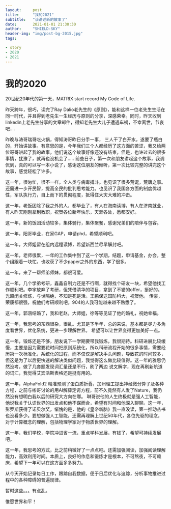 ```yaml
---
layout:     post
title:      "我的2021"
subtitle:   "该讲述新的故事了"
date:       2021-01-01 21:30:30
author:     "SHIELD-SKY"
header-img: "img/post-bg-2015.jpg"
tags:

- story
- 2020
- 2021
---
```


# 我的2020

 20世纪20年代的第一天，MATRIX start record My Code of Life.

昨天跨年，很巧，读完了Ray Dalio老先生的《原则》，能和这样一位老先生生活在同一时代，并且得到老先生一生经历与原则的分享，深感荣幸。同时，昨天收到linkedin上老先生分享的文章邮件，得知老先生大儿子遭遇车祸，不幸离世，节哀吧....

昨晚与涛哥瑞哥吃火锅，得知涛哥昨日分手一事， 三人干了白开水，遂要了瓶白的，开始讲故事。有意思的是，今年我们三个人都经历了这方面的苦涩，我又给两位哥哥讲起了我的故事，他们说这个故事好像还没有结束，但是，也许过去的很多事情，犹豫了，就再也没机会了..... 前些日子，第一次和朋友讲起这个故事，我调侃到，真的可以写一本小说了，感谢这位朋友的倾听，第一次比较完整的讲完这个故事，感觉轻松了许多。

这一年，很匆忙，很不一样。全人类与病毒搏斗。也见识了很多荒诞，荒唐之事。 还需进一步开民智，提高全民的批判思考能力。也见识了我国各方面的制度优越性，军队执行力，自上而下的贯彻程度，抵得住大灾大难的冲击。

这一年，老饭团除了我之外的人，都毕业了，有人在海南读博，有人在济南就业，有人昨天刚刚拿到教职，祝贺各位新年快乐，天涯各处，愿都安好。

这一年，新的饭团活动较多，集体骑行，集体聚餐，感谢兄弟们的陪伴与包容。

这一年，阳哥毕业，在家GAP，申请phd，希望顺利吧。

这一年，大师姐留在组内远程读博，希望新西兰尽早解封吧。

这一年，老师很累，一年的工作集中到了这一个学期，结题，申请基金，办会，整个组跟着一块忙。也收获了不少paper之外的东西，学了很多。

这一年，来了一帮师弟师妹，都很可爱。

这一年，几个学弟考研，鑫鑫自制力还是不行啊，就得找个研友一块，希望他找工作顺利吧。李宇放弃了考研，但凭借清华的项目，拿到了不错的offer，挺好的。光超闭关修炼，与世隔绝，不知是死是活。王鹏保送国防科大，祝贺他。 传豪，荣康都很强，祝他们考研顺利吧。904的人我可能越来越不熟悉了。

这一年，郭涵结婚了，我和老赵，大师姐，徐等等见证了他的婚礼，祝她幸福。

这一年，我思考的东西很杂，很乱。尤其是下半年，总的来说，基本都是尽力多角度看世界，优化系统，更进一步理解世界。 希望可以让世界变得更加美好一点。

这一年，锻炼还是不够，朋友说下一学期要带我锻炼，我很期待。科研进展比较缓慢，主要是因为需要花时间把原则系统化，所以科研流程开始的很多事情，需要经历第一次标准化，系统化的过程，而不仅仅是解决手头问题，导致花的时间较多，但这是为了以后更快速的解决类似问题，我觉得这么做比较值得。这一年的雅思仍然没考，做了几套题发现词汇量还是不行，刷了两边 说文解字，现在再刷新航道的词汇，我觉得艾宾浩斯表格还是挺有用的。

这一年，AlphaFold2 精准预测了蛋白质折叠，加州理工提出神经微分算子及各种方程，之前与彬哥讨论的用AI解薛定谔方程，前不久竟然有人发了Nature，我仍然没有想明白我以后的研究大方向在哪。 琳哥说他的人生终极就是强人工智能，他说我关于认识世界的出发点和他不谋而合，希望有时间和他深入聊聊。这一年，彭罗斯获得了诺贝尔奖，惭愧的是，他的《皇帝新脑》我一直没读，第一推动丛书也没看多少。要想做强人工智能，还需再理解上世纪50年代，各位先驱的理念，对于计算概念的理解，包括物理学家对于物质世界的理解。

这一年，我们学校，学院冲进省一流，重点学科发展，有钱了，希望可持续发展吧。

这一年，我思考的方式，比之前稍微好了一点点吧。还需加强阅读，加强阅读理解能力，高效利用时间。本质上，良好的作息和锻炼才是根本，不可熬夜，不可赖床，希望下一年可以在这方面多多努力。

从今天开始记录每日工作，跟踪自我数据，便于日后优化与追踪，分析事物推进过程中的各种障碍的普遍规律。

暂时这些。。。有点乱。

惟愿世界和平！



